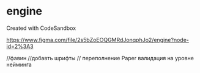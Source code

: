 # engine

Created with CodeSandbox

https://www.figma.com/file/2s5bZoEOQGMRdJonqphJo2/engine?node-id=2%3A3

//фавин
//добавть шрифты
// переполнение Paper валидация на уровне нейминга
